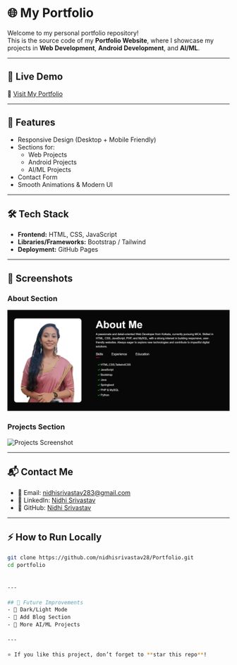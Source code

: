 # 🌐 My Portfolio

Welcome to my personal portfolio repository!  
This is the source code of my **Portfolio Website**, where I showcase my projects in **Web Development**, **Android Development**, and **AI/ML**.  

---

## 🚀 Live Demo
🔗 [Visit My Portfolio](nidhisrivastav28.github.io/Portfolio/)

---

## 📂 Features
- Responsive Design (Desktop + Mobile Friendly)  
- Sections for:
  - Web Projects  
  - Android Projects  
  - AI/ML Projects  
- Contact Form  
- Smooth Animations & Modern UI  

---

## 🛠️ Tech Stack
- **Frontend:** HTML, CSS, JavaScript  
- **Libraries/Frameworks:** Bootstrap / Tailwind 
- **Deployment:** GitHub Pages 

---

## 📸 Screenshots
### About Section  
![About Section](./images/readme_about.png)

### Projects Section  
![Projects Screenshot](./images/readme_projects.png)

---

## 📬 Contact Me
- 📧 Email: [nidhisrivastav283@gmail.com](mailto:nidhisrivastav283@gmail.com)  
- 💼 LinkedIn: [Nidhi Srivastav](https://www.linkedin.com/in/nidhi-srivastav-4aa298262/)  
- 🐙 GitHub: [Nidhi Srivastav](https://github.com/nidhisrivastav28)  

---

## ⚡ How to Run Locally
```bash
git clone https://github.com/nidhisrivastav28/Portfolio.git
cd portfolio


---

## 📌 Future Improvements
- 🌙 Dark/Light Mode  
- 📝 Add Blog Section  
- 🤖 More AI/ML Projects  

---

⭐ If you like this project, don’t forget to **star this repo**!
